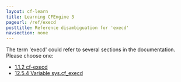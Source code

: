 ```yaml
---
layout: cf-learn
title: Learning CFEngine 3
pageurl: /ref/execd
posttitle: Reference disambiguation for 'execd'
navsection: none
---
```


The term 'execd' could refer to several sections in the documentation. Please choose one:

- [1\.1\.2 cf\-execd](https://cfengine.com/manuals/cf3-reference.html#cf-execd)
- [12\.5\.4 Variable sys\.cf\_execd](https://cfengine.com/manuals/cf3-reference.html#Variable-sys.cf_execd)
